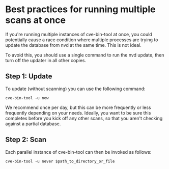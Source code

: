 # Best practices for running multiple scans at once

If you're running multiple instances of cve-bin-tool at once, you could
potentially cause a race condition where multiple processes are trying
to update the database from nvd at the same time.  This is not ideal.

To avoid this, you should use a single command to run the nvd update, then turn off the updater in all other copies.  

## Step 1: Update
To update (without scanning) you can use the following command:

```
cve-bin-tool -u now
```

We recommend once per day, but this can be more frequently or less frequently depending on your needs.  Ideally, you want to be sure this completes before you kick off any other scans, so that you aren't checking against a partial database.

## Step 2: Scan

Each parallel instance of cve-bin-tool can then be invoked as follows:

```
cve-bin-tool -u never $path_to_directory_or_file
```






